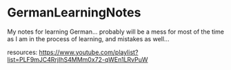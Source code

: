 # GermanLearningNotes
My notes for learning German...
probably will be a mess for most of the time as I am in the process of learning,
	and mistakes as well...


resources:
	https://www.youtube.com/playlist?list=PLF9mJC4RrjIhS4MMm0x72-qWEn1LRvPuW